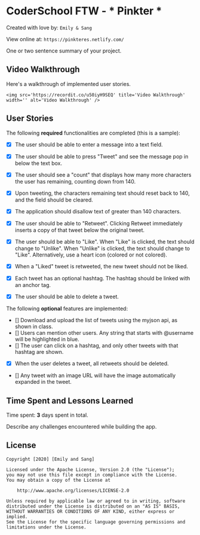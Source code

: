 # CoderSchool FTW - * Pinkter *

Created with love by: `Emily & Sang`
  
View online at: `https://pinkteres.netlify.com/`
  
One or two sentence summary of your project. 

## Video Walkthrough

Here's a walkthrough of implemented user stories.

```
<img src='https://recordit.co/u50iyH9SEQ' title='Video Walkthrough' width='' alt='Video Walkthrough' />
```

## User Stories

The following **required** functionalities are completed (this is a sample):


* [x] The user should be able to enter a message into a text field.
* [x] The user should be able to press "Tweet" and see the message pop in below the text box.
* [x] The user should see a "count" that displays how many more characters the user has remaining, counting down from 140.
* [x] Upon tweeting, the characters remaining text should reset back to 140, and the field should be cleared.
* [x] The application should disallow text of greater than 140 characters.
* [x] The user should be able to "Retweet". Clicking Retweet immediately inserts a copy of that tweet below the original tweet.
* [x] The user should be able to "Like". When "Like" is clicked, the text should change to "Unlike". When "Unlike" is clicked, the text should change to "Like". Alternatively, use a heart icon (colored or not colored).
* [x] When a "Liked" tweet is retweeted, the new tweet should not be liked.
* [x] Each tweet has an optional hashtag. The hashtag should be linked with an anchor tag.
* [x] The user should be able to delete a tweet.


The following **optional** features are implemented:
* [] Download and upload the list of tweets using the myjson api, as shown in class.
* [] Users can mention other users. Any string that starts with @username will be highlighted in blue.
* [] The user can click on a hashtag, and only other tweets with that hashtag are shown.
* [x] When the user deletes a tweet, all retweets should be deleted.
* [] Any tweet with an image URL will have the image automatically expanded in the tweet.

## Time Spent and Lessons Learned

Time spent: **3** days spent in total.

Describe any challenges encountered while building the app.

## License

    Copyright [2020] [Emily and Sang]

    Licensed under the Apache License, Version 2.0 (the "License");
    you may not use this file except in compliance with the License.
    You may obtain a copy of the License at

        http://www.apache.org/licenses/LICENSE-2.0

    Unless required by applicable law or agreed to in writing, software
    distributed under the License is distributed on an "AS IS" BASIS,
    WITHOUT WARRANTIES OR CONDITIONS OF ANY KIND, either express or implied.
    See the License for the specific language governing permissions and
    limitations under the License.
